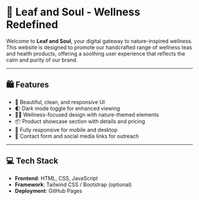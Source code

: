 # 🌿 Leaf and Soul - Wellness Redefined

Welcome to **Leaf and Soul**, your digital gateway to nature-inspired wellness. This website is designed to promote our handcrafted range of wellness teas and health products, offering a soothing user experience that reflects the calm and purity of our brand.

---

## 🛍️ Features

- 🌱 Beautiful, clean, and responsive UI
- 🌓 Dark mode toggle for enhanced viewing
- 🧘‍♀️ Wellness-focused design with nature-themed elements
- 📦 Product showcase section with details and pricing
- 📱 Fully responsive for mobile and desktop
- 📣 Contact form and social media links for outreach

---

## 💻 Tech Stack

- **Frontend**: HTML, CSS, JavaScript  
- **Framework**: Tailwind CSS / Bootstrap (optional)
- **Deployment**: GitHub Pages
